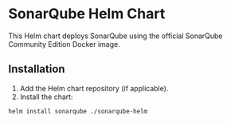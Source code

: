 # SonarQube Helm Chart

This Helm chart deploys SonarQube using the official SonarQube Community Edition Docker image.

## Installation

1. Add the Helm chart repository (if applicable).
2. Install the chart:

```bash
helm install sonarqube ./sonarqube-helm

